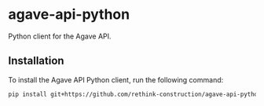# agave-api-python

Python client for the Agave API.

## Installation

To install the Agave API Python client, run the following command:

```bash
pip install git+https://github.com/rethink-construction/agave-api-python.git
```

